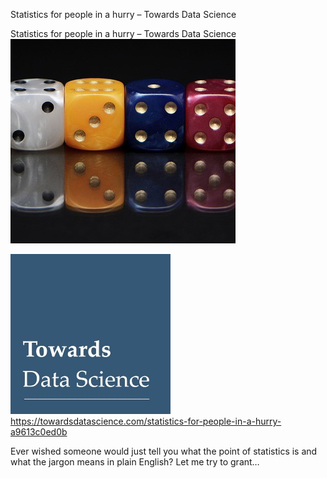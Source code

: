 Statistics for people in a hurry – Towards Data Science

Statistics for people in a hurry – Towards Data Science
![](../_resources/29f37f17b174e65f518ebf38ebd7793e.png)

![](../_resources/27180fd1aa3beb2a2cac92bc4a4bb063.jpg)https://towardsdatascience.com/statistics-for-people-in-a-hurry-a9613c0ed0b

Ever wished someone would just tell you what the point of statistics is and what the jargon means in plain English? Let me try to grant…